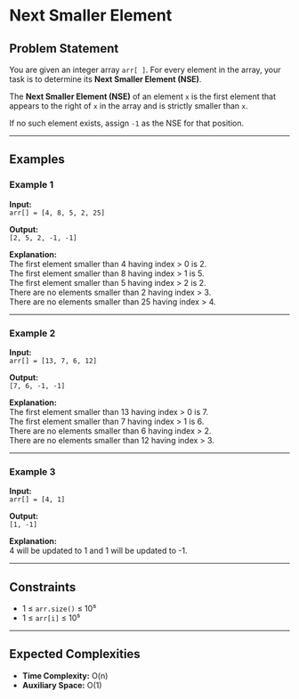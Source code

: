 # Next Smaller Element

## Problem Statement
You are given an integer array `arr[ ]`. For every element in the array, your task is to determine its **Next Smaller Element (NSE)**.

The **Next Smaller Element (NSE)** of an element `x` is the first element that appears to the right of `x` in the array and is strictly smaller than `x`.

If no such element exists, assign `-1` as the NSE for that position.

---

## Examples

### Example 1
**Input:**  
`arr[] = [4, 8, 5, 2, 25]`  

**Output:**  
`[2, 5, 2, -1, -1]`  

**Explanation:**  
The first element smaller than 4 having index > 0 is 2.  
The first element smaller than 8 having index > 1 is 5.  
The first element smaller than 5 having index > 2 is 2.  
There are no elements smaller than 2 having index > 3.  
There are no elements smaller than 25 having index > 4.  

---

### Example 2
**Input:**  
`arr[] = [13, 7, 6, 12]`  

**Output:**  
`[7, 6, -1, -1]`  

**Explanation:**  
The first element smaller than 13 having index > 0 is 7.  
The first element smaller than 7 having index > 1 is 6.  
There are no elements smaller than 6 having index > 2.  
There are no elements smaller than 12 having index > 3.  

---

### Example 3
**Input:**  
`arr[] = [4, 1]`  

**Output:**  
`[1, -1]`  

**Explanation:**  
4 will be updated to 1 and 1 will be updated to -1.  

---

## Constraints
- 1 ≤ `arr.size()` ≤ 10⁵  
- 1 ≤ `arr[i]` ≤ 10⁵  

---

## Expected Complexities
- **Time Complexity:** O(n)  
- **Auxiliary Space:** O(1)
